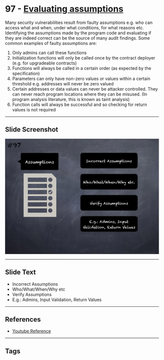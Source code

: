 
# 97 - [Evaluating assumptions](./Evaluating%20assumptions.md)

Many security vulnerabilities result from faulty assumptions e.g. who can access what and when, under what conditions, for what reasons etc. Identifying the assumptions made by the program code and evaluating if they are indeed correct can be the source of many audit findings. Some common examples of faulty assumptions are:
1. Only admins can call these functions
2. Initialization functions will only be called once by the contract deployer (e.g. for upgradeable contracts)
3. Functions will always be called in a certain order (as expected by the specification)
4. Parameters can only have non-zero values or values within a certain threshold e.g. addresses will never be zero valued
5. Certain addresses or data values can never be attacker controlled. They can never reach program locations where they can be misused. (In program analysis literature, this is known as taint analysis)
6. Function calls will always be successful and so checking for return values is not required
___
## Slide Screenshot
![097.png](../../images/6.%20Audit%20Techniques%20and%20Tools%20101/097.png)
___
## Slide Text
- Incorrect Assumptions
- Who/What/When/Why etc
- Verify Assumptions
- E.g.: Admins, Input Validation, Return Values
___
## References
- [Youtube Reference](https://youtu.be/dgITqd3mkDk?t=1589)
___
## Tags
